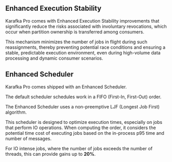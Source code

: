 ## Enhanced Execution Stability

Karafka Pro comes with Enhanced Execution Stability improvements that significantly reduce the risks associated with involuntary revocations, which occur when partition ownership is transferred among consumers.

This mechanism minimizes the number of jobs in flight during such reassignments, thereby preventing potential race conditions and ensuring a stable, predictable execution environment, even during high-volume data processing and dynamic consumer scenarios.

## Enhanced Scheduler

Karafka Pro comes shipped with an Enhanced Scheduler.

The default scheduler schedules work in a FIFO (First-In, First-Out) order.

The Enhanced Scheduler uses a non-preemptive LJF (Longest Job First) algorithm.

This scheduler is designed to optimize execution times, especially on jobs that perform IO operations. When computing the order, it considers the potential time cost of executing jobs based on the in-process p95 time and number of messages.

For IO intense jobs, where the number of jobs exceeds the number of threads, this can provide gains up to **20%**.
